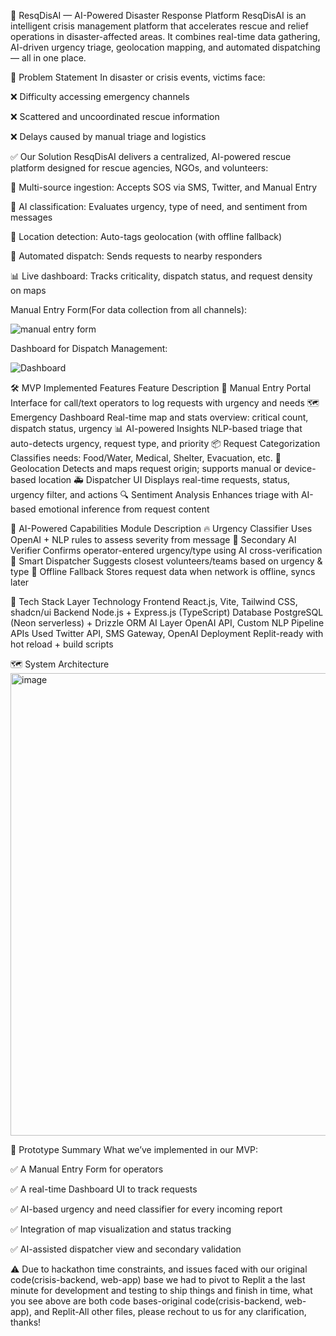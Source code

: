 🛟 ResqDisAI — AI-Powered Disaster Response Platform
ResqDisAI is an intelligent crisis management platform that accelerates rescue and relief operations in disaster-affected areas. It combines real-time data gathering, AI-driven urgency triage, geolocation mapping, and automated dispatching — all in one place.

🚨 Problem Statement
In disaster or crisis events, victims face:

❌ Difficulty accessing emergency channels

❌ Scattered and uncoordinated rescue information

❌ Delays caused by manual triage and logistics

✅ Our Solution
ResqDisAI delivers a centralized, AI-powered rescue platform designed for rescue agencies, NGOs, and volunteers:

📡 Multi-source ingestion: Accepts SOS via SMS, Twitter, and Manual Entry

🧠 AI classification: Evaluates urgency, type of need, and sentiment from messages

📍 Location detection: Auto-tags geolocation (with offline fallback)

🚨 Automated dispatch: Sends requests to nearby responders

📊 Live dashboard: Tracks criticality, dispatch status, and request density on maps

Manual Entry Form(For data collection from all channels):

![manual entry form](https://github.com/user-attachments/assets/4652e7f4-7807-47e0-94fb-dfb46144ba48)


Dashboard for Dispatch Management:

![Dashboard](https://github.com/user-attachments/assets/22f1002e-1f51-4895-ba96-e004fdc9dace)


🛠️ MVP Implemented Features
Feature	Description
🧾 Manual Entry Portal	Interface for call/text operators to log requests with urgency and needs
🗺️ Emergency Dashboard	Real-time map and stats overview: critical count, dispatch status, urgency
📊 AI-powered Insights	NLP-based triage that auto-detects urgency, request type, and priority
📦 Request Categorization	Classifies needs: Food/Water, Medical, Shelter, Evacuation, etc.
📌 Geolocation	Detects and maps request origin; supports manual or device-based location
🚑 Dispatcher UI	Displays real-time requests, status, urgency filter, and actions
🔍 Sentiment Analysis	Enhances triage with AI-based emotional inference from request content

🧠 AI-Powered Capabilities
Module	Description
🔥 Urgency Classifier	Uses OpenAI + NLP rules to assess severity from message
🤖 Secondary AI Verifier	Confirms operator-entered urgency/type using AI cross-verification
🧭 Smart Dispatcher	Suggests closest volunteers/teams based on urgency & type
📶 Offline Fallback	Stores request data when network is offline, syncs later

🧱 Tech Stack
Layer	Technology
Frontend	React.js, Vite, Tailwind CSS, shadcn/ui
Backend	Node.js + Express.js (TypeScript)
Database	PostgreSQL (Neon serverless) + Drizzle ORM
AI Layer	OpenAI API, Custom NLP Pipeline
APIs Used	Twitter API, SMS Gateway, OpenAI
Deployment	Replit-ready with hot reload + build scripts

🗺️ System Architecture
<img width="1222" height="740" alt="image" src="https://github.com/user-attachments/assets/922f05af-7277-4d22-9c93-6cac7c68055a" />


🧪 Prototype Summary
What we’ve implemented in our MVP:

✅ A Manual Entry Form for operators

✅ A real-time Dashboard UI to track requests

✅ AI-based urgency and need classifier for every incoming report

✅ Integration of map visualization and status tracking

✅ AI-assisted dispatcher view and secondary validation


⚠️ Due to hackathon time constraints, and issues faced with our original code(crisis-backend, web-app) base we had to pivot to Replit a the last minute for development and testing to ship things and finish in time, what you see above are both code bases-original code(crisis-backend, web-app), and Replit-All other files, please rechout to us for any clarification, thanks!
